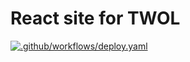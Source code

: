 # React site for TWOL
[![.github/workflows/deploy.yaml](https://github.com/AAP9002/twol-site/actions/workflows/deploy.yaml/badge.svg)](https://github.com/AAP9002/twol-site/actions/workflows/deploy.yaml)
